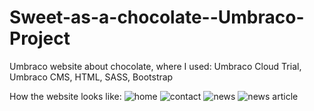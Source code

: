 # Sweet-as-a-chocolate--Umbraco-Project
Umbraco website about chocolate, where I used: Umbraco Cloud Trial, Umbraco CMS, HTML, SASS, Bootstrap 

How the website looks like:
![home](https://user-images.githubusercontent.com/27504014/113480224-3413a600-948b-11eb-865a-40870d472d7c.png)
![contact](https://user-images.githubusercontent.com/27504014/113480233-3f66d180-948b-11eb-957c-2986052267de.png)
![news](https://user-images.githubusercontent.com/27504014/113480234-41c92b80-948b-11eb-87a7-9103020efd2e.png)
![news article](https://user-images.githubusercontent.com/27504014/113480240-442b8580-948b-11eb-86eb-3bfbfe78af15.png)

